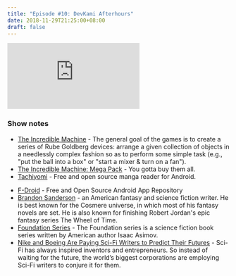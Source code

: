 ```yaml
---
title: "Episode #10: DevKami Afterhours"
date: 2018-11-29T21:25:00+08:00
draft: false
---
```


<div class="iframe-container">
<iframe class="video" src="https://www.youtube.com/embed/Thttrrrl0us" frameborder="0" allow="autoplay; encrypted-media" allowfullscreen></iframe>
</div>

### Show notes

* [The Incredible Machine](https://en.wikipedia.org/wiki/The_Incredible_Machine_(series)) - The general goal of the games is to create a series of Rube Goldberg devices: arrange a given collection of objects in a needlessly complex fashion so as to perform some simple task (e.g., "put the ball into a box" or "start a mixer & turn on a fan").
* [The Incredible Machine: Mega Pack](https://www.gog.com/game/the_incredible_machine_mega_pack) - You gotta buy them all.
* [Tachiyomi](https://github.com/inorichi/tachiyomi) - Free and open source manga reader for Android.
<!--more-->
* [F-Droid](https://f-droid.org/en/) - Free and Open Source Android App Repository
* [Brandon Sanderson](https://www.wikiwand.com/en/Brandon_Sanderson) - an American fantasy and science fiction writer. He is best known for the Cosmere universe, in which most of his fantasy novels are set. He is also known for finishing Robert Jordan's epic fantasy series The Wheel of Time.
* [Foundation Series](https://en.wikipedia.org/wiki/Foundation_series) - The Foundation series is a science fiction book series written by American author Isaac Asimov.
* [Nike and Boeing Are Paying Sci-Fi Writers to Predict Their Futures](https://medium.com/s/thenewnew/nike-and-boeing-are-paying-sci-fi-writers-to-predict-their-futures-fdc4b6165fa4) - Sci-Fi has always inspired inventors and entrepreneurs. So instead of waiting for the future, the world’s biggest corporations are employing Sci-Fi writers to conjure it for them.
